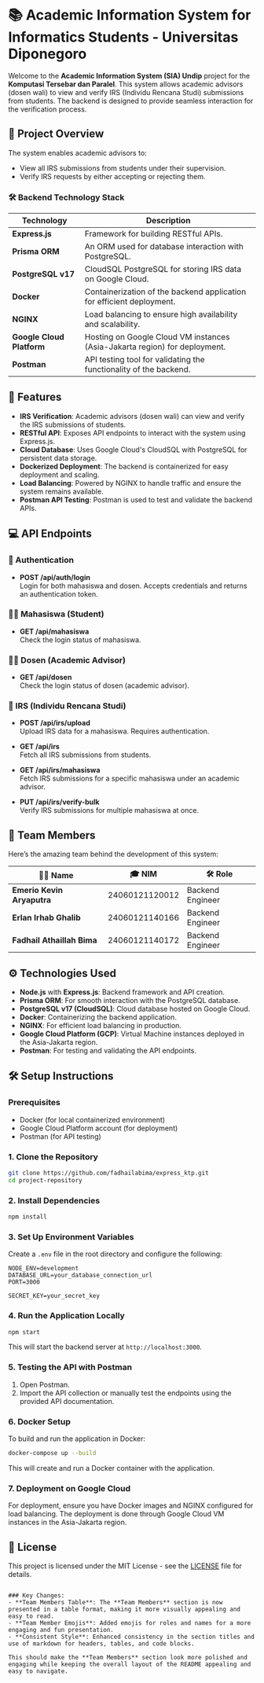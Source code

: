 # 📚 Academic Information System for Informatics Students - Universitas Diponegoro

Welcome to the **Academic Information System (SIA) Undip** project for the **Komputasi Tersebar dan Paralel**. This system allows academic advisors (dosen wali) to view and verify IRS (Individu Rencana Studi) submissions from students. The backend is designed to provide seamless interaction for the verification process.

## 🚀 Project Overview

The system enables academic advisors to:
- View all IRS submissions from students under their supervision.
- Verify IRS requests by either accepting or rejecting them.

### 🛠 Backend Technology Stack

| Technology               | Description                                                                                           |
|--------------------------|-------------------------------------------------------------------------------------------------------|
| **Express.js**            | Framework for building RESTful APIs.                                                                  |
| **Prisma ORM**            | An ORM used for database interaction with PostgreSQL.                                                 |
| **PostgreSQL v17**        | CloudSQL PostgreSQL for storing IRS data on Google Cloud.                                             |
| **Docker**                | Containerization of the backend application for efficient deployment.                                |
| **NGINX**                 | Load balancing to ensure high availability and scalability.                                          |
| **Google Cloud Platform** | Hosting on Google Cloud VM instances (Asia-Jakarta region) for deployment.                           |
| **Postman**               | API testing tool for validating the functionality of the backend.                                     |

## 🌟 Features

- **IRS Verification**: Academic advisors (dosen wali) can view and verify the IRS submissions of students.
- **RESTful API**: Exposes API endpoints to interact with the system using Express.js.
- **Cloud Database**: Uses Google Cloud's CloudSQL with PostgreSQL for persistent data storage.
- **Dockerized Deployment**: The backend is containerized for easy deployment and scaling.
- **Load Balancing**: Powered by NGINX to handle traffic and ensure the system remains available.
- **Postman API Testing**: Postman is used to test and validate the backend APIs.

## 💻 API Endpoints

### 🔐 Authentication

- **POST /api/auth/login**  
  Login for both mahasiswa and dosen. Accepts credentials and returns an authentication token.

### 👨‍🎓 Mahasiswa (Student)

- **GET /api/mahasiswa**  
  Check the login status of mahasiswa.

### 👩‍🏫 Dosen (Academic Advisor)

- **GET /api/dosen**  
  Check the login status of dosen (academic advisor).

### 📄 IRS (Individu Rencana Studi)

- **POST /api/irs/upload**  
  Upload IRS data for a mahasiswa. Requires authentication.

- **GET /api/irs**  
  Fetch all IRS submissions from students.

- **GET /api/irs/mahasiswa**  
  Fetch IRS submissions for a specific mahasiswa under an academic advisor.

- **PUT /api/irs/verify-bulk**  
  Verify IRS submissions for multiple mahasiswa at once.

## 👥 Team Members

Here’s the amazing team behind the development of this system:

| 🧑‍💻 **Name**                      | 🎓 **NIM**        | 🛠️ **Role**                |
|-----------------------------------|--------------------------|----------------------------|
| **Emerio Kevin Aryaputra**        | 24060121120012           | Backend Engineer           |
| **Erlan Irhab Ghalib**            | 24060121140166           | Backend Engineer           |
| **Fadhail Athaillah Bima**       | 24060121140172           | Backend Engineer           |

## ⚙️ Technologies Used

- **Node.js** with **Express.js**: Backend framework and API creation.
- **Prisma ORM**: For smooth interaction with the PostgreSQL database.
- **PostgreSQL v17 (CloudSQL)**: Cloud database hosted on Google Cloud.
- **Docker**: Containerizing the backend application.
- **NGINX**: For efficient load balancing in production.
- **Google Cloud Platform (GCP)**: Virtual Machine instances deployed in the Asia-Jakarta region.
- **Postman**: For testing and validating the API endpoints.

## 🛠️ Setup Instructions

### Prerequisites

- Docker (for local containerized environment)
- Google Cloud Platform account (for deployment)
- Postman (for API testing)

### 1. Clone the Repository

```bash
git clone https://github.com/fadhailabima/express_ktp.git
cd project-repository
```

### 2. Install Dependencies

```bash
npm install
```

### 3. Set Up Environment Variables

Create a `.env` file in the root directory and configure the following:

```
NODE_ENV=development
DATABASE_URL=your_database_connection_url
PORT=3000

SECRET_KEY=your_secret_key
```

### 4. Run the Application Locally

```bash
npm start
```

This will start the backend server at `http://localhost:3000`.

### 5. Testing the API with Postman

1. Open Postman.
2. Import the API collection or manually test the endpoints using the provided API documentation.

### 6. Docker Setup

To build and run the application in Docker:

```bash
docker-compose up --build
```

This will create and run a Docker container with the application.

### 7. Deployment on Google Cloud

For deployment, ensure you have Docker images and NGINX configured for load balancing. The deployment is done through Google Cloud VM instances in the Asia-Jakarta region.

## 📑 License

This project is licensed under the MIT License - see the [LICENSE](LICENSE) file for details.

```

### Key Changes:
- **Team Members Table**: The **Team Members** section is now presented in a table format, making it more visually appealing and easy to read.
- **Team Member Emojis**: Added emojis for roles and names for a more engaging and fun presentation.
- **Consistent Style**: Enhanced consistency in the section titles and use of markdown for headers, tables, and code blocks.

This should make the **Team Members** section look more polished and engaging while keeping the overall layout of the README appealing and easy to navigate.
